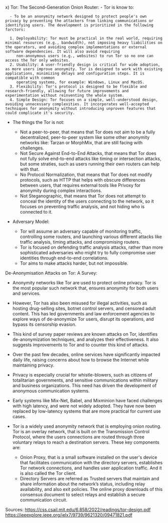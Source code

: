 x) Tor: The Second-Generation Onion Router:
    - Tor is know to:
    
      - To be an anonymity network designed to protect people's own privacy by preventing the attackers from linking communications or identifying users. The development is prioritized in the following farctors:
      
      1. Deployability: Tor must be practical in the real world, requiring minimal resources (e.g., bandwidth), not imposing heavy liabilities on the operators, and avoiding complex implementations or external software dependencies. It will also avoid requiring 
         non-anonymous users (e.g., websites) to run Tor so no one can access the Tor only websites.
      2. Usability: A user-friendly design is critical for wide adoption, as more users improve anonymity. Tor is designed to work with existing applications, minimizing delays and configuration steps. It is compatible with common
         operating systems, for example: Windows, Linux and MacOS.
      3. Flexibility: Tor's protocol is designed to be flexible and research-friendly, allowing for future improvements and experimentation without reinventing the whole system.
      4. Simple Design: Tor focuses on a simple, well-understood design, avoiding unnecessary complexities. It incorporates well-accepted techniques for anonymity without introducing unproven features that could complicate it's security.

   - The things the Tor is not:
     
      - Not a peer-to-peer, that means that Tor does not aim to be a fully decentralized, peer-to-peer system like some other anonymity networks like: Tarzan or MorphMix, that are still facing with challenges.
      - Not Secure Against End-to-End Attacks, that means that Tor does not fully solve end-to-end attacks like timing or intersection attacks, but some straties, such as users running their own routers can help with that.
      - No Protocol Normalization, that means that Tor does not modify protocols, such as HTTP that helps with obscure differences between users, that requires external tools like Privoxy for anonymity during complex interactions.
      - Not Steganographic, that means that Tor does not attempt to conceal the identity of the users connecting to the network, so it focuses on preventing traffic analysis, and not hiding who is connected to it.

  - Adversary Model:
    
     - Tor will assume an adversary capable of monitoring traffic, controlling some routers, and launching various different attacks like traffic analysis, timing attacks, and compromising routers.
     - Tor is focused on defending traffic analysis attacks, rather than more sophisticated adversaries who might try to fully compromise user identities through end-to-end correlations.
     - Tor aims to make attacks harder, but not impossible.

   De-Anonymisation Attacks on Tor: A Survey:
   
   - Anonymity networks like Tor are used to protect online privacy. Tor is the most popular such network that, ensures anonymity for both users and services.
   - However, Tor has also been misused for illegal activities, such as hosting drug-selling sites, botnet control servers, and censored adult content. This has led governments and law enforcement agencies to explore ways of de-anonymize Tor users,
     disrupt its operations, and bypass its censorship evasion.
   - This kind of survey paper reviews are known attacks on Tor, identifies de-anonymization techniques, and analyzes their effectiveness. It also suggests improvements to Tor and to counter this kind of attacks.

   - Over the past few decades, online services have significantly impacted daily life, raising concerns about how to browse the Internet while maintaining privacy.
   - Privacy is especially crucial for whistle-blowers, such as citizens of totalitarian governments, and sensitive communications within military and business organizations. This need has driven the development of anonymous communication systems.
   - Early systems like Mix-Net, Babel, and Mixminion have faced challenges with high latency, and were not widely adopted. They have now been replaced by low-latency systems that are more practical for current use cases.

   - Tor is a widely used anonymity network that is employing onion routing. Tor is an overlay network, that is built on the Transmission Control Protocol, where the users connections are routed through three voluntary relays to reach a destination servers.
     These key components are:
     
     - Onion Proxy, that is a small software installed on the user's device that facilitates communication with the directory servers, establishes Tor network connections, and handles user application traffic. And it is also called the Tor client.
     - Directory Servers are referred as Trusted servers that maintain and share information about the network’s status, including relay availability, and also exit policies. The online proxy downloads of this consensus document to select relays and establish a secure
       communication circuit.


Sources:
https://css.csail.mit.edu/6.858/2022/readings/tor-design.pdf
https://ieeexplore.ieee.org/ielx7/9739/9621320/09471821.pdf

